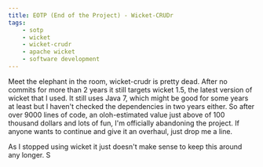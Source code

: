 ```yaml
---
title: EOTP (End of the Project) - Wicket-CRUDr
tags:
    - sotp
    - wicket
    - wicket-crudr
    - apache wicket
    - software development
---
```

Meet the elephant in the room, wicket-crudr is pretty dead. After no commits for more than 2 years it still targets wicket 1.5, the latest version of wicket that I used. It still uses Java 7, which might be good for some years at least but I haven't checked the dependencies in two years either.
So after over 9000 lines of code, an oloh-estimated value just above of 100 thousand dollars and lots of fun, I'm officially abandoning the project. If anyone wants to continue and give it an overhaul, just drop me a line.


As I stopped using wicket it just doesn't make sense to keep this around any longer. S
